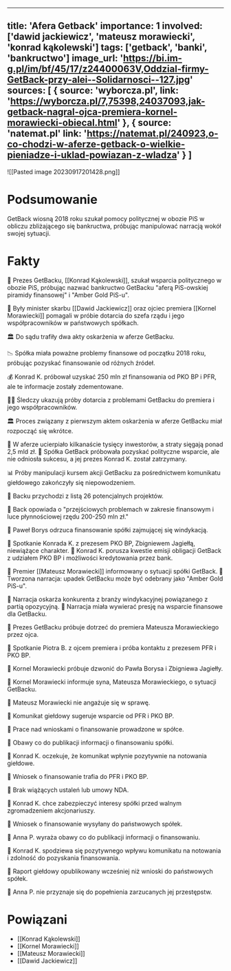 
---
title: 'Afera Getback'
importance: 1
involved: ['dawid jackiewicz', 'mateusz morawiecki', 'konrad kąkolewski']
tags: ['getback', 'banki', 'bankructwo']
image_url: 'https://bi.im-g.pl/im/bf/45/17/z24400063V,Oddzial-firmy-GetBack-przy-alei--Solidarnosci--127.jpg'
sources: [
    {
        source: 'wyborcza.pl',
        link: 'https://wyborcza.pl/7,75398,24037093,jak-getback-nagral-ojca-premiera-kornel-morawiecki-obiecal.html'
    },
    {
        source: 'natemat.pl'
        link: 'https://natemat.pl/240923,o-co-chodzi-w-aferze-getback-o-wielkie-pieniadze-i-uklad-powiazan-z-wladza'
    }
]
---


![[Pasted image 20230917201428.png]]

# Podsumowanie
GetBack wiosną 2018 roku szukał pomocy politycznej w obozie PiS w obliczu zbliżającego się bankructwa, próbując manipulować narracją wokół swojej sytuacji.

# Fakty
🏦 Prezes GetBacku, [[Konrad Kąkolewski]], szukał wsparcia politycznego w obozie PiS, próbując nazwać bankructwo GetBacku "aferą PiS-owskiej piramidy finansowej" i "Amber Gold PiS-u".

🤝 Były minister skarbu [[Dawid Jackiewicz]] oraz ojciec premiera [[Kornel Morawiecki]] pomagali w próbie dotarcia do szefa rządu i jego współpracowników w państwowych spółkach.

🏛️ Do sądu trafiły dwa akty oskarżenia w aferze GetBacku.

📉 Spółka miała poważne problemy finansowe od początku 2018 roku, próbując pozyskać finansowanie od różnych źródeł.

💰 Konrad K. próbował uzyskać 250 mln zł finansowania od PKO BP i PFR, ale te informacje zostały zdementowane.

🕵️‍♂️ Śledczy ukazują próby dotarcia z problemami GetBacku do premiera i jego współpracowników.

🏛️ Proces związany z pierwszym aktem oskarżenia w aferze GetBacku miał rozpocząć się wkrótce.

💼 W aferze ucierpiało kilkanaście tysięcy inwestorów, a straty sięgają ponad 2,5 mld zł.
🏢 Spółka GetBack próbowała pozyskać polityczne wsparcie, ale nie odniosła sukcesu, a jej prezes Konrad K. został zatrzymany.

📊 Próby manipulacji kursem akcji GetBacku za pośrednictwem komunikatu giełdowego zakończyły się niepowodzeniem.

📝 Backu przychodzi z listą 26 potencjalnych projektów. 

📝 Back opowiada o "przejściowych problemach w zakresie finansowym i luce płynnościowej rzędu 200-250 mln zł." 

📝 Paweł Borys odrzuca finansowanie spółki zajmującej się windykacją. 

📝 Spotkanie Konrada K. z prezesem PKO BP, Zbigniewem Jagiełłą, niewiążące charakter. 📝 Konrad K. porusza kwestie emisji obligacji GetBack z udziałem PKO BP i możliwości kredytowania przez bank. 

📝 Premier [[Mateusz Morawiecki]] informowany o sytuacji spółki GetBack. 📝 Tworzona narracja: upadek GetBacku może być odebrany jako "Amber Gold PiS-u". 

📝 Narracja oskarża konkurenta z branży windykacyjnej powiązanego z partią opozycyjną. 📝 Narracja miała wywierać presję na wsparcie finansowe dla GetBacku. 

📝 Prezes GetBacku próbuje dotrzeć do premiera Mateusza Morawieckiego przez ojca.

📝 Spotkanie Piotra B. z ojcem premiera i próba kontaktu z prezesem PFR i PKO BP. 

📝 Kornel Morawiecki próbuje dzwonić do Pawła Borysa i Zbigniewa Jagiełły. 

📝 Kornel Morawiecki informuje syna, Mateusza Morawieckiego, o sytuacji GetBacku. 

📝 Mateusz Morawiecki nie angażuje się w sprawę. 

📝 Komunikat giełdowy sugeruje wsparcie od PFR i PKO BP. 

📝 Prace nad wnioskami o finansowanie prowadzone w spółce. 

📝 Obawy co do publikacji informacji o finansowaniu spółki. 

📝 Konrad K. oczekuje, że komunikat wpłynie pozytywnie na notowania giełdowe. 

📝 Wniosek o finansowanie trafia do PFR i PKO BP. 

📝 Brak wiążących ustaleń lub umowy NDA.

📝 Konrad K. chce zabezpieczyć interesy spółki przed walnym zgromadzeniem akcjonariuszy. 

📝 Wniosek o finansowanie wysyłany do państwowych spółek. 

📝 Anna P. wyraża obawy co do publikacji informacji o finansowaniu. 

📝 Konrad K. spodziewa się pozytywnego wpływu komunikatu na notowania i zdolność do pozyskania finansowania. 

📝 Raport giełdowy opublikowany wcześniej niż wnioski do państwowych spółek. 

📝 Anna P. nie przyznaje się do popełnienia zarzucanych jej przestępstw.

# Powiązani
- [[Konrad Kąkolewski]]
- [[Kornel Morawiecki]]
- [[Mateusz Morawiecki]]
- [[Dawid Jackiewicz]]